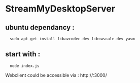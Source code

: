 # StreamMyDesktopServer

## ubuntu dependancy : 
```
  sudo apt-get install libavcodec-dev libswscale-dev yasm
```


## start with : 
```
  node index.js
```


Webclient could be accessible via : http://<ipAddress>:3000/
